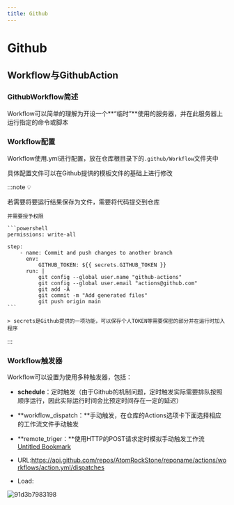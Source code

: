 ```yaml
---
title: Github
---
```


# Github

## Workflow与GithubAction

### GithubWorkflow简述

Workflow可以简单的理解为开设一个**“临时”**使用的服务器，并在此服务器上运行指定的命令或脚本

### Workflow配置

Workflow使用.yml进行配置，放在仓库根目录下的`.github/Workflow`文件夹中

具体配置文件可以在Github提供的模板文件的基础上进行修改

:::note 💡

若需要将要运行结果保存为文件，需要将代码提交到仓库

    并需要授予权限

    ```powershell
    permissions: write-all
    
    step:
    	- name: Commit and push changes to another branch
          env:
              GITHUB_TOKEN: ${{ secrets.GITHUB_TOKEN }}
          run: |
              git config --global user.name "github-actions"
              git config --global user.email "actions@github.com"
              git add -A
              git commit -m "Add generated files"
              git push origin main
    ```

    > secrets是Github提供的一项功能，可以保存个人TOKEN等需要保密的部分并在运行时加入程序

::: 

### Workflow触发器

Workflow可以设置为使用多种触发器，包括：

- **schedule**：定时触发（由于Github的机制问题，定时触发实际需要排队按照顺序运行，因此实际运行时间会比预定时间存在一定的延迟）

- **workflow_dispatch：**手动触发，在仓库的Actions选项卡下面选择相应的工作流文件手动触发

- **remote_triger：**使用HTTP的POST请求定时模拟手动触发工作流
    [Untitled Bookmark](https://console.cron-job.org/dashboard)


- URL:https://api.github.com/repos/AtomRockStone/reponame/actions/workflows/action.yml/dispatches

- Load:

![91d3b7983198](/img/91d3b7983198)



